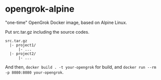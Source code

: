 # opengrok-alpine

"one-time" OpenGrok Docker image, based on Alpine Linux.

Put src.tar.gz including the source codes.

```
src.tar.gz
  |- project1/
      |- ...
  |- project2/
      |- ...
```

And then, `docker build . -t your-opengrok` for build, and `docker run --rm -p 8080:8080 your-opengrok`.
